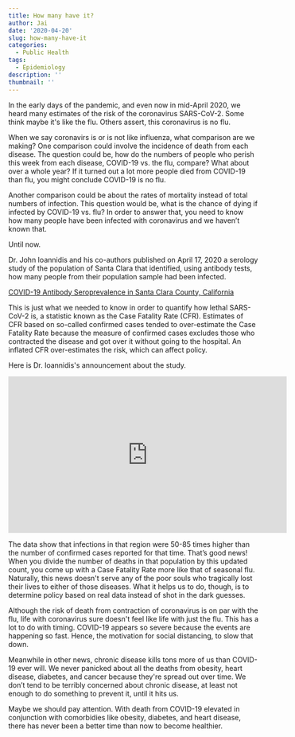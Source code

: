 ```yaml
---
title: How many have it?
author: Jai
date: '2020-04-20'
slug: how-many-have-it
categories:
  - Public Health
tags:
  - Epidemiology
description: ''
thumbnail: ''
---
```


In the early days of the pandemic, and even now in mid-April 2020, we heard many estimates of the risk of the coronavirus SARS-CoV-2. Some think maybe it's like the flu. Others assert, this coronavirus is no flu.

When we say coronavirs is or is not like influenza, what comparison are we making? One comparison could involve the incidence of death from each disease. The question could be, how do the numbers of people who perish this week from each disease, COVID-19 vs. the flu, compare? What about over a whole year? If it turned out a lot more people died from COVID-19 than flu, you might conclude COVID-19 is no flu.

Another comparison could be about the rates of mortality instead of total numbers of infection. This question would be, what is the chance of dying if infected by COVID-19 vs. flu? In order to answer that, you need to know how many people have been infected with coronavirus and we haven’t known that.

Until now.

Dr. John Ioannidis and his co-authors published on April 17, 2020 a serology study of the population of Santa Clara that identified, using antibody tests, how many people from their population sample had been infected.

[COVID-19 Antibody Seroprevalence in Santa Clara County, California](https://www.medrxiv.org/content/10.1101/2020.04.14.20062463v1?fbclid=IwAR0fkZ-Jq1dEYLSMM8uy2DMsd_hAzbXPc9_XZXDiUJXPphuWEiKT7xt_Brw)

This is just what we needed to know in order to quantify how lethal SARS-CoV-2 is, a statistic known as the Case Fatality Rate (CFR). Estimates of CFR based on so-called confirmed cases tended to over-estimate the Case Fatality Rate because the measure of confirmed cases excludes those who contracted the disease and got over it without going to the hospital. An inflated CFR over-estimates the risk, which can affect policy.

Here is Dr. Ioannidis's announcement about the study.

<iframe width="560" height="315" src="https://www.youtube.com/embed/jGUgrEfSgaU" frameborder="0" allowfullscreen></iframe>

The data show that infections in that region were 50-85 times higher than the number of confirmed cases reported for that time. That’s good news! When you divide the number of deaths in that population by this updated count, you come up with a Case Fatality Rate more like that of seasonal flu. Naturally, this news doesn't serve any of the poor souls who tragically lost their lives to either of those diseases. What it helps us to do, though, is to determine policy based on real data instead of shot in the dark guesses.

Although the risk of death from contraction of coronavirus is on par with the flu, life with coronavirus sure doesn't feel like life with just the flu. This has a lot to do with timing. COVID-19 appears so severe because the events are happening so fast. Hence, the motivation for social distancing, to slow that down.

Meanwhile in other news, chronic disease kills tons more of us than COVID-19 ever will. We never panicked about all the deaths from obesity, heart disease, diabetes, and cancer because they're spread out over time. We don’t tend to be terribly concerned about chronic disease, at least not enough to do something to prevent it, until it hits us.

Maybe we should pay attention. With death from COVID-19 elevated in conjunction with comorbidies like obesity, diabetes, and heart disease, there has never been a better time than now to become healthier.